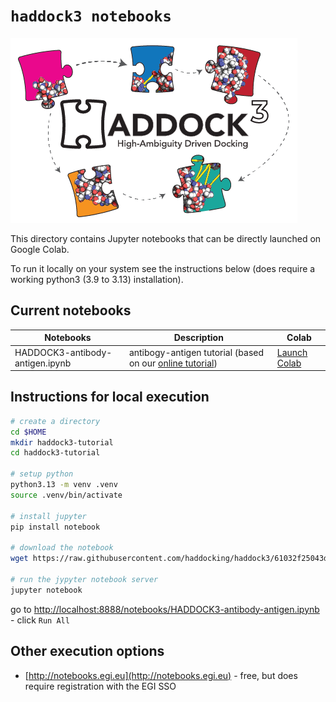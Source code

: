 # `haddock3 notebooks`

![haddock3-logo](https://raw.githubusercontent.com/haddocking/haddock3/refs/heads/main/docs/figs/HADDOCK3-logo.png)


This directory contains Jupyter notebooks that can be directly launched on Google Colab.

To run it locally on your system see the instructions below (does require a working python3 (3.9 to 3.13) installation).

## Current notebooks

| Notebooks                           |      Description                     |    Colab    |
|-------------------------------------|--------------------------------------|--------------|
| HADDOCK3-antibody-antigen.ipynb     | antibogy-antigen tutorial (based on our [online tutorial](https://www.bonvinlab.org/education/HADDOCK3/HADDOCK3-antibody-antigen/)) | [Launch Colab](https://colab.research.google.com/github/haddocking/haddock3/blob/main/notebooks/HADDOCK3-antibody-antigen.ipynb) |


## Instructions for local execution


```bash
# create a directory
cd $HOME
mkdir haddock3-tutorial
cd haddock3-tutorial

# setup python
python3.13 -m venv .venv
source .venv/bin/activate

# install jupyter
pip install notebook

# download the notebook
wget https://raw.githubusercontent.com/haddocking/haddock3/61032f25043db1cfa470c1c7dbbb12b8c509b614/notebooks/HADDOCK3-antibody-antigen.ipynb

# run the jypyter notebook server
jupyter notebook
```
go to <http://localhost:8888/notebooks/HADDOCK3-antibody-antigen.ipynb> - click `Run All` 


## Other execution options

* [http://notebooks.egi.eu](http://notebooks.egi.eu) - free, but does require registration with the EGI SSO

